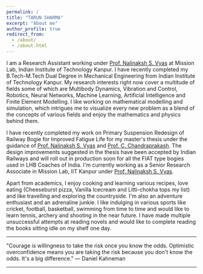 ```yaml
---
permalink: /
title: "TARUN SHARMA"
excerpt: "About me"
author_profile: true
redirect_from:
  - /about/
  - /about.html
---
```


I am a Research Assistant working under [Prof. Nalinaksh S. Vyas](http://home.iitk.ac.in/~vyas/) at Mission Lab, Indian Institute of Technology Kanpur. I have recently completed my B.Tech-M.Tech Dual Degree in Mechanical Engineering from Indian Institute of Technology Kanpur. My research interests right now cover a multitude of fields some of which are Multibody Dynamics, Vibration and Control, Robotics, Neural Networks, Machine Learning, Artificial Intelligence and Finite Element Modelling. I like working on mathematical modelling and simulation, which intrigues me to visualize every new problem as a blend of the concepts of various fields and enjoy the mathematics and physics behind them.

I have recently completed my work on Primary Suspension Redesign of Railway Bogie for Improved Fatigue Life for my master's thesis under the guidance of [Prof. Nalinaksh S. Vyas](http://home.iitk.ac.in/~vyas/) and [Prof. C. Chandraprakash](https://chandraprakashster.wixsite.com/chan). The design improvements suggested in the thesis have been accepted by Indian Railways and will roll out in production soon for all the FIAT type bogies used in LHB Coaches of India. I'm currently working as a Senior Research Associate in Mission Lab, IIT Kanpur under [Prof. Nalinaksh S. Vyas](http://home.iitk.ac.in/~vyas/).

Apart from academics, I enjoy cooking and learning various recipes, love eating (Cheeseburst pizza, Vanilla Icecream and Litti-chokha tops my list) and like travelling and exploring the countryside. I'm also an adventure enthusiast and an adrenaline junkie. I like indulging in various sports like cricket, football, basketball, swimming from time to time and would like to learn tennis, archery and shooting in the near future. I have made multiple unsuccessful attempts at reading novels and would like to complete reading the books sitting idle on my shelf one day. 

---

"Courage is willingness to take the risk once you know the odds. Optimistic overconfidence means you are taking the risk because you don't know the odds. It's a big difference." ― Daniel Kahneman

---
